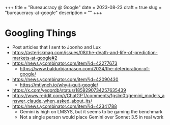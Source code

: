 +++
title = "Bureaucracy @ Google"
date = 2023-08-23
draft = true
slug = "bureaucracy-at-google"
description = ""
+++

# Googling Things

- Post articles that I sent to Joonho and Lux
- https://asteriskmag.com/issues/08/the-death-and-life-of-prediction-markets-at-google#2
- https://news.ycombinator.com/item?id=42277673
  - https://www.baldurbjarnason.com/2024/the-deterioration-of-google/
- https://news.ycombinator.com/item?id=42090430
  - https://mtlynch.io/why-i-quit-google/
- https://x.com/yegordb/status/1859290734257635439
- https://www.reddit.com/r/ChatGPT/comments/1gslm0t/gemini_models_answer_claude_when_asked_about_its/
- https://news.ycombinator.com/item?id=42341788
  - Gemini is high on LMSYS, but it seems to be gaming the benchmark
  - Not a single person would place Gemini over Sonnet 3.5 in real work
